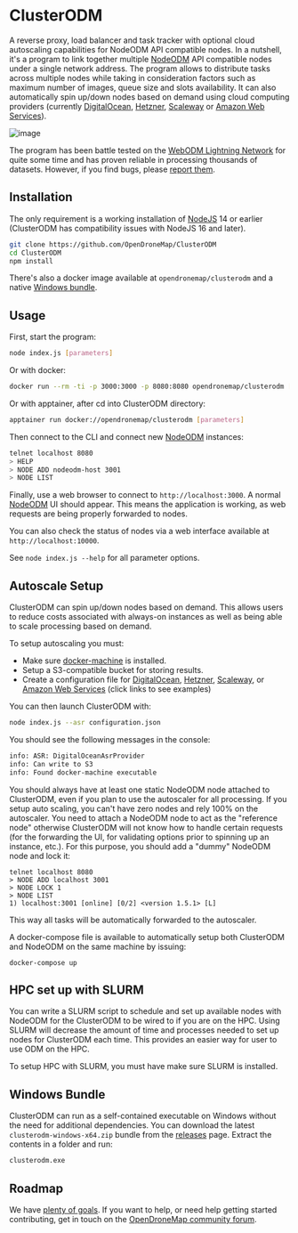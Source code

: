 # ClusterODM

A reverse proxy, load balancer and task tracker with optional cloud autoscaling capabilities for NodeODM API compatible nodes. In a nutshell, it's a program to link together multiple [NodeODM](https://github.com/OpenDroneMap/NodeODM) API compatible nodes under a single network address. The program allows to distribute tasks across multiple nodes while taking in consideration factors such as maximum number of images, queue size and slots availability. It can also automatically spin up/down nodes based on demand using cloud computing providers (currently [DigitalOcean](https://m.do.co/c/2977a7634f44), [Hetzner](https://www.hetzner.com), [Scaleway](https://scaleway.com) or [Amazon Web Services](https://aws.amazon.com/)).

![image](https://user-images.githubusercontent.com/1951843/57490594-b9828180-7287-11e9-9328-740cc0be8f7e.png)

The program has been battle tested on the [WebODM Lightning Network](https://webodm.net) for quite some time and has proven reliable in processing thousands of datasets. However, if you find bugs, please [report them](https://github.com/OpenDroneMap/ClusterODM/issues).

## Installation

The only requirement is a working installation of [NodeJS](https://nodejs.org) 14 or earlier (ClusterODM has compatibility issues with NodeJS 16 and later).

```bash
git clone https://github.com/OpenDroneMap/ClusterODM
cd ClusterODM
npm install
```

There's also a docker image available at `opendronemap/clusterodm` and a native [Windows bundle](#windows-bundle).

## Usage

First, start the program:

```bash
node index.js [parameters]
```

Or with docker:

```bash
docker run --rm -ti -p 3000:3000 -p 8080:8080 opendronemap/clusterodm [parameters]
```

Or with apptainer, after cd into ClusterODM directory:

```bash
apptainer run docker://opendronemap/clusterodm [parameters]
```

Then connect to the CLI and connect new [NodeODM](https://github.com/OpenDroneMap/NodeODM) instances:

```bash
telnet localhost 8080
> HELP
> NODE ADD nodeodm-host 3001
> NODE LIST
```

Finally, use a web browser to connect to `http://localhost:3000`. A normal [NodeODM](https://github.com/OpenDroneMap/NodeODM) UI should appear. This means the application is working, as web requests are being properly forwarded to nodes.

You can also check the status of nodes via a web interface available at `http://localhost:10000`.

See `node index.js --help` for all parameter options.

## Autoscale Setup

ClusterODM can spin up/down nodes based on demand. This allows users to reduce costs associated with always-on instances as well as being able to scale processing based on demand.

To setup autoscaling you must:
   * Make sure [docker-machine](https://gitlab.com/gitlab-org/ci-cd/docker-machine) is installed.
   * Setup a S3-compatible bucket for storing results.
   * Create a configuration file for [DigitalOcean](./docs/digitalocean.md), [Hetzner](./docs/hetzner.md), [Scaleway](./docs/scaleway.md), or [Amazon Web Services](./docs/aws.md) (click links to see examples)

You can then launch ClusterODM with:

```bash
node index.js --asr configuration.json
```

You should see the following messages in the console:

```bash
info: ASR: DigitalOceanAsrProvider
info: Can write to S3
info: Found docker-machine executable
```

You should always have at least one static NodeODM node attached to ClusterODM, even if you plan to use the autoscaler for all processing. If you setup auto scaling, you can't have zero nodes and rely 100% on the autoscaler. You need to attach a NodeODM node to act as the "reference node" otherwise ClusterODM will not know how to handle certain requests (for the forwarding the UI, for validating options prior to spinning up an instance, etc.). For this purpose, you should add a "dummy" NodeODM node and lock it:

```
telnet localhost 8080
> NODE ADD localhost 3001
> NODE LOCK 1
> NODE LIST
1) localhost:3001 [online] [0/2] <version 1.5.1> [L]
```

This way all tasks will be automatically forwarded to the autoscaler.

A docker-compose file is available to automatically setup both ClusterODM and NodeODM on the same machine by issuing:

```
docker-compose up
```

## HPC set up with SLURM

You can write a SLURM script to schedule and set up available nodes with NodeODM for the ClusterODM to be wired to if you are on the HPC. Using SLURM will decrease the amount of time and processes needed to set up nodes for ClusterODM each time. This provides an easier way for user to use ODM on the HPC.

To setup HPC with SLURM, you must have make sure SLURM is installed.


## Windows Bundle

ClusterODM can run as a self-contained executable on Windows without the need for additional dependencies. You can download the latest `clusterodm-windows-x64.zip` bundle from the [releases](https://github.com/OpenDroneMap/ClusterODM/releases) page. Extract the contents in a folder and run:

```bash
clusterodm.exe
```

## Roadmap

We have [plenty of goals](https://github.com/OpenDroneMap/ClusterODM/issues?q=is%3Aopen+is%3Aissue+label%3Aenhancement). If you want to help, or need help getting started contributing, get in touch on the [OpenDroneMap community forum](https://community.opendronemap.org).
